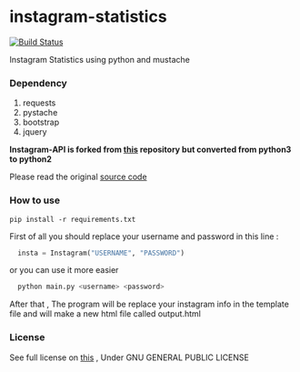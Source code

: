 # instagram-statistics
[![Build Status](https://travis-ci.org/ahmdrz/instagram-statistics.svg?branch=master)](https://travis-ci.org/ahmdrz/instagram-statistics)

Instagram Statistics using python and mustache

### Dependency

1. requests
2. pystache
3. bootstrap
4. jquery

**Instagram-API is forked from [this](https://github.com/LevPasha/Instagram-API-python) repository but converted from python3 to python2**

Please read the original [source code](https://github.com/LevPasha/Instagram-API-python)

### How to use

```
pip install -r requirements.txt
```

First of all you should replace your username and password in this line :

```python
  insta = Instagram("USERNAME", "PASSWORD")
```

or you can use it more easier

```bash
  python main.py <username> <password>
```

After that , The program will be replace your instagram info in the template file and will make a new html file called output.html 

### License
See full license on [this](https://github.com/ahmdrz/instagram-statistics/blob/master/LICENSE) , Under GNU GENERAL PUBLIC LICENSE

